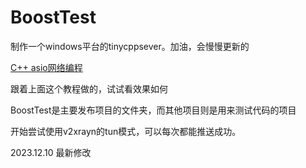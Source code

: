﻿# BoostTest

制作一个windows平台的tinycppsever。加油，会慢慢更新的

[C++ asio网络编程](超链接地址 "https://www.bilibili.com/video/BV1jm4y1r7AY/?spm_id_from=pageDriver&vd_source=3083729582baecf3ad2c3c52876b23aa")

跟着上面这个教程做的，试试看效果如何

BoostTest是主要发布项目的文件夹，而其他项目则是用来测试代码的项目

开始尝试使用v2xrayn的tun模式，可以每次都能推送成功。

2023.12.10 最新修改